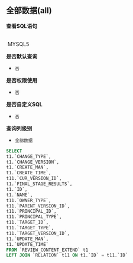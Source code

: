 ## 全部数据(all) <!-- {docsify-ignore-all} -->



<p class="panel-title"><b>查看SQL语句</b></p>
<br>

<el-row>
&nbsp;<el-tag @click="MYSQL5 = true">MYSQL5</el-tag>
</el-row>

<br>
<p class="panel-title"><b>是否默认查询</b></p>

* `否`

<p class="panel-title"><b>是否权限使用</b></p>

* `否`

<p class="panel-title"><b>是否自定义SQL</b></p>

* `否`

<p class="panel-title"><b>查询列级别</b></p>

* `全部数据`






<el-dialog v-model="MYSQL5" title="MYSQL5">

```sql
SELECT
t1.`CHANGE_TYPE`,
t1.`CHANGE_VERSION`,
t1.`CREATE_MAN`,
t1.`CREATE_TIME`,
t11.`CUR_VERSION_ID`,
t1.`FINAL_STAGE_RESULTS`,
t1.`ID`,
t1.`NAME`,
t11.`OWNER_TYPE`,
t11.`PARENT_VERSION_ID`,
t11.`PRINCIPAL_ID`,
t11.`PRINCIPAL_TYPE`,
t11.`TARGET_ID`,
t11.`TARGET_TYPE`,
t11.`TARGET_VERSION_ID`,
t1.`UPDATE_MAN`,
t1.`UPDATE_TIME`
FROM `REVIEW_CONTENT_EXTEND` t1 
LEFT JOIN `RELATION` t11 ON t1.`ID` = t11.`ID` 


```

</el-dialog>

<script>
 const { createApp } = Vue
  createApp({
    data() {
      return {
                MYSQL5 : false
        
      }
    },
    methods: {
    }
  }).use(ElementPlus).mount('#app')
</script>